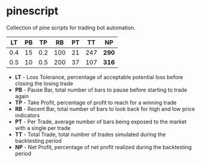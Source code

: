 # pinescript

Collection of pine scripts for trading bot automation.



LT | PB | TP | RB | PT | TT | NP
---|---|---|---|---|---|---
0.4 | 15 | 0.2 | 100 | 21 | 247 | **290**
0.5 | 10 | 0.5 | 200 | 37 | 107 | **316**




- **LT** - Loss Tolerance, percentage of acceptable potential loss before closing the losing trade
- **PB** - Pause Bar, total number of bars to pause before starting to trade again
- **TP** - Take Profit, percentage of profit to reach for a winning trade
- **RB** - Recent Bar, total number of bars to look back for high and low price indicators
- **PT** - Per Trade, average number of bars being exposed to the market with a single per trade
- **TT** - Total Trade, total number of trades simulated during the backtesting period
- **NP** - Net Profit, percentage of net profit realized during the backtesting period

